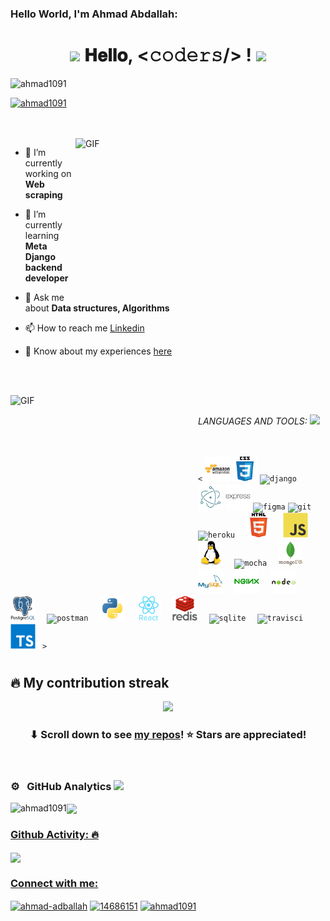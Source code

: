 ### Hello World, I'm Ahmad Abdallah:

<h1 align="center">
  <a target="_blank">
    <img src="https://github.com/JayantGoel001/JayantGoel001/blob/master/GIF/Earth.gif?raw=true" width="24px" style="max-width:100%;">
  </a>
  𝐇𝐞𝐥𝐥𝐨, &lt;𝚌𝚘𝚍𝚎𝚛𝚜/&gt; !
  <a target="_blank">
    <img src="https://github.com/JayantGoel001/JayantGoel001/blob/master/GIF/Hi.gif?raw=true" width="40px" />
  </a>
</h1>
<p align="left"> <img src="https://komarev.com/ghpvc/?username=ahmad1091&label=Profile%20views&color=0e75b6&style=flat" alt="ahmad1091" /> </p>

<p align="left"> <a href="https://github.com/ryo-ma/github-profile-trophy"><img src="https://github-profile-trophy.vercel.app/?username=ahmad1091" alt="ahmad1091" /></a> </p>
<br/>
<br/>
<a target="_blank">
  <img align="right" height="250" width="400" alt="GIF" src="https://github.com/JayantGoel001/JayantGoel001/blob/master/GIF/code.gif?raw=true">
</a>



- 🔭 I’m currently working on **Web scraping**

- 🌱 I’m currently learning **Meta Django backend developer**

- 💬 Ask me about **Data structures, Algorithms**

- 📫 How to reach me [Linkedin](https://www.linkedin.com/in/ahmad-adballah/)

- 📄 Know about my experiences [here](https://docs.google.com/document/d/1u5g3ltP9UuzLDA9c-K9vGosean43avqH/edit?usp=sharing&ouid=103775913327446639103&rtpof=true&sd=true)


<br/>
<br/>

</p>
<a target="_blank"><img align="left" height="300" width="300" alt="GIF" src="https://github.com/JayantGoel001/JayantGoel001/blob/master/GIF/github.gif?raw=true"></a>
<br/>


*LANGUAGES AND TOOLS:*  <img src = "https://media2.giphy.com/media/QssGEmpkyEOhBCb7e1/giphy.gif?cid=ecf05e47a0n3gi1bfqntqmob8g9aid1oyj2wr3ds3mg700bl&rid=giphy.gif" width = 32px>


<br/>
<br/>
<code><</code>
<code><img src="https://raw.githubusercontent.com/devicons/devicon/master/icons/amazonwebservices/amazonwebservices-original-wordmark.svg" alt="aws" width="40" height="40"/></code>
<code><img src="https://raw.githubusercontent.com/devicons/devicon/master/icons/css3/css3-original-wordmark.svg" alt="css3" width="40" height="40"/></code>
<code><img src="https://cdn.worldvectorlogo.com/logos/django.svg" alt="django" width="40" height="40"/> </code>
<code><img src="https://raw.githubusercontent.com/devicons/devicon/master/icons/electron/electron-original.svg" alt="electron" width="40" height="40"/></code>
<code><img src="https://raw.githubusercontent.com/devicons/devicon/master/icons/express/express-original-wordmark.svg" alt="express" width="40" height="40"/></code>
<code><img src="https://www.vectorlogo.zone/logos/figma/figma-icon.svg" alt="figma" width="40" height="40"/></code>
<code><img src="https://www.vectorlogo.zone/logos/git-scm/git-scm-icon.svg" alt="git" width="40" height="40"/></code>
<code> <img src="https://www.vectorlogo.zone/logos/heroku/heroku-icon.svg" alt="heroku" width="40" height="40"/> </code>
<code> <img src="https://raw.githubusercontent.com/devicons/devicon/master/icons/html5/html5-original-wordmark.svg" alt="html5" width="40" height="40"/> </code>
<code> <img src="https://raw.githubusercontent.com/devicons/devicon/master/icons/javascript/javascript-original.svg" alt="javascript" width="40" height="40"/> </code>
<code> <img src="https://raw.githubusercontent.com/devicons/devicon/master/icons/linux/linux-original.svg" alt="linux" width="40" height="40"/> </code>
<code> <img src="https://www.vectorlogo.zone/logos/mochajs/mochajs-icon.svg" alt="mocha" width="40" height="40"/> </code> 
<code> <img src="https://raw.githubusercontent.com/devicons/devicon/master/icons/mongodb/mongodb-original-wordmark.svg" alt="mongodb" width="40" height="40"/> </code>
<code> <img src="https://raw.githubusercontent.com/devicons/devicon/master/icons/mysql/mysql-original-wordmark.svg" alt="mysql" width="40" height="40"/> </code>
<code> <img src="https://raw.githubusercontent.com/devicons/devicon/master/icons/nginx/nginx-original.svg" alt="nginx" width="40" height="40"/> </code>
<code> <img src="https://raw.githubusercontent.com/devicons/devicon/master/icons/nodejs/nodejs-original-wordmark.svg" alt="nodejs" width="40" height="40"/> </code>
<code> <img src="https://raw.githubusercontent.com/devicons/devicon/master/icons/postgresql/postgresql-original-wordmark.svg" alt="postgresql" width="40" height="40"/> </code>
<code> <img src="https://www.vectorlogo.zone/logos/getpostman/getpostman-icon.svg" alt="postman" width="40" height="40"/> </code>
<code> <img src="https://raw.githubusercontent.com/devicons/devicon/master/icons/python/python-original.svg" alt="python" width="40" height="40"/> </code>
<code> <img src="https://raw.githubusercontent.com/devicons/devicon/master/icons/react/react-original-wordmark.svg" alt="react" width="40" height="40"/> </code>
<code> <img src="https://raw.githubusercontent.com/devicons/devicon/master/icons/redis/redis-original-wordmark.svg" alt="redis" width="40" height="40"/> </code> 
<code> <img src="https://www.vectorlogo.zone/logos/sqlite/sqlite-icon.svg" alt="sqlite" width="40" height="40"/> </code>
<code> <img src="https://www.vectorlogo.zone/logos/travis-ci/travis-ci-icon.svg" alt="travisci" width="40" height="40"/> </code>
<code> <img src="https://raw.githubusercontent.com/devicons/devicon/master/icons/typescript/typescript-original.svg" alt="typescript" width="40" height="40"/> </code> 
<code>></code>

<br/>

#
## 🔥 My contribution streak

<p align="center">
  <a href="https://github.com/ahmad1091/github-readme-streak-stats">
    <img src="https://github-readme-streak-stats.herokuapp.com/?user=ahmad1091#version3"/>
  </a>
</p>

<h3 align="center">⬇ Scroll down to see <a href="https://github.com/ahmad1091?tab=repositories">my repos</a>! ⭐ Stars are appreciated!</h3>




<br/>

### ⚙️ &nbsp; GitHub Analytics <img src = "https://i.pinimg.com/originals/65/c4/f4/65c4f452571be1261e9c623f7da488ac.gif" width = 35px>
<img align="left" src="https://github-readme-stats.vercel.app/api/top-langs?username=ahmad1091&show_icons=true&locale=en&layout=compact" alt="ahmad1091" />
<a href="https://github.com/anuraghazra/github-readme-stats"> <img align="center" src="https://github-readme-stats.vercel.app/api?username=ahmad1091&count_private=true&show_icons=true&include_all_commits=true&hide_border=true&hide_title=true" />


### Github Activity: 🔥 
<img align="center" src="https://activity-graph.herokuapp.com/graph?username=ahmad1091&theme=dracula&color=B994E6&bg_color=2B2D3D" />

<h3 align="left">Connect with me:</h3>
<p align="left">
<a href="https://linkedin.com/in/ahmad-adballah" target="blank"><img align="center" src="https://raw.githubusercontent.com/rahuldkjain/github-profile-readme-generator/master/src/images/icons/Social/linked-in-alt.svg" alt="ahmad-adballah" height="30" width="40" /></a>
<a href="https://stackoverflow.com/users/14686151" target="blank"><img align="center" src="https://raw.githubusercontent.com/rahuldkjain/github-profile-readme-generator/master/src/images/icons/Social/stack-overflow.svg" alt="14686151" height="30" width="40" /></a>
<a href="https://www.leetcode.com/ahmad1091" target="blank"><img align="center" src="https://raw.githubusercontent.com/rahuldkjain/github-profile-readme-generator/master/src/images/icons/Social/leet-code.svg" alt="ahmad1091" height="30" width="40" /></a>
</p>
